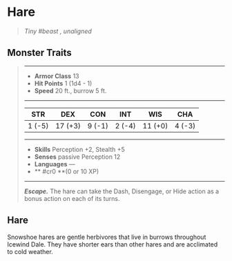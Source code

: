 # Hare
>*Tiny #beast , unaligned*
## Monster Traits
>___
>- **Armor Class** 13
>- **Hit Points** 1 (1d4 - 1)
>- **Speed** 20 ft., burrow 5 ft.
>___
>|STR|DEX|CON|INT|WIS|CHA|
>|:---:|:---:|:---:|:---:|:---:|:---:|
>|1 (-5)|17 (+3)|9 (-1)|2 (-4)|11 (+0)|4 (-3)|
>___
>- **Skills** Perception +2, Stealth +5
>- **Senses** passive Perception 12
>- **Languages** —
>- ** #cr0 **(0 or 10 XP)
>___
>***Escape.*** The hare can take the Dash, Disengage, or Hide action as a bonus action on each of its turns.
## Hare
Snowshoe hares are gentle herbivores that live in burrows throughout Icewind Dale. They have shorter ears than other hares and are acclimated to cold weather.
